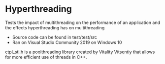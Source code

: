 # Hyperthreading
Tests the impact of multithreading on the performance of an application and the effects hyperthreading has on multithreading

- Source code can be found in test/test/src
- Ran on Visual Studio Community 2019 on Windows 10

ctpl_stl.h is a poolthreading library created by Vitality Vitsentiy that allows for more efficient use of threads in C++.  
